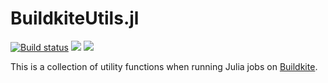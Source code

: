 # BuildkiteUtils.jl

[![Build status](https://badge.buildkite.com/3a8c508a09776602a246fffa420345a5fc493fb357f8508004.svg)](https://buildkite.com/julialang/buildkiteutils-dot-jl)
[![](https://img.shields.io/badge/docs-stable-blue.svg)](https://juliaci.github.io/BuildkiteUtils.jl/stable)
[![](https://img.shields.io/badge/docs-dev-blue.svg)](https://juliaci.github.io/BuildkiteUtils.jl/dev)

This is a collection of utility functions when running Julia jobs on [Buildkite](https://buildkite.com).
